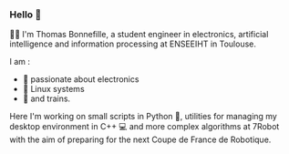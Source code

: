 ### Hello 👋

👨‍💻 I'm Thomas Bonnefille, a student engineer in electronics, artificial intelligence and information processing at ENSEEIHT in Toulouse.

I am :

-   🔋 passionate about electronics
-   🐧 Linux systems
-   🚆 and trains.

Here I'm working on small scripts in Python 🐍, utilities for managing my desktop environment in C++ 💻 and more complex algorithms at 7Robot with the aim of preparing for the next Coupe de France de Robotique.
